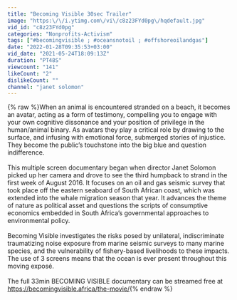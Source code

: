 ```yaml
---
title: "Becoming Visible 30sec Trailer"
image: "https:\/\/i.ytimg.com\/vi\/c8z23FYd0pg\/hqdefault.jpg"
vid_id: "c8z23FYd0pg"
categories: "Nonprofits-Activism"
tags: ["#becomingvisible ; #oceansnotoil ; #offshoreoilandgas"]
date: "2022-01-28T09:35:53+03:00"
vid_date: "2021-05-24T18:09:13Z"
duration: "PT48S"
viewcount: "141"
likeCount: "2"
dislikeCount: ""
channel: "janet solomon"
---
```

{% raw %}When an animal is encountered stranded on a beach, it becomes an avatar, acting as a form of testimony, compelling you to engage with your own cognitive dissonance and your position of privilege in the human/animal binary. As avatars they play a critical role by drawing to the surface, and infusing with emotional force, submerged stories of injustice. They become the public’s touchstone into the big blue and question indifference.<br /><br />This multiple screen documentary began when director Janet Solomon picked up her camera and drove to see the third humpback to strand in the first week of August 2016. It focuses on an oil and gas seismic survey that took place off the eastern seaboard of South African coast, which was extended into the whale migration season that year. It advances the theme of nature as political asset and questions the scripts of consumptive economics embedded in South Africa’s governmental approaches to environmental policy.<br /><br />Becoming Visible investigates the risks posed by unilateral, indiscriminate traumatizing noise exposure from marine seismic surveys to many marine species, and the vulnerability of fishery-based livelihoods to these impacts. The use of 3 screens means that the ocean is ever present throughout this moving exposé.<br /><br />The full 33min BECOMING VISIBLE documentary can be streamed free at <a rel="nofollow" target="blank" href="https://becomingvisible.africa/the-movie/">https://becomingvisible.africa/the-movie/</a>{% endraw %}
